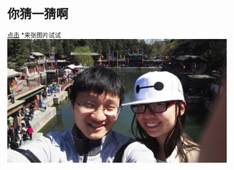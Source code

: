 你猜一猜啊
=====

[点击]( "鼠标往哪里放呢") 
*来张图片试试
![](https://github.com/daidaixiaoxiao/images/raw/master/b.jpg)  

